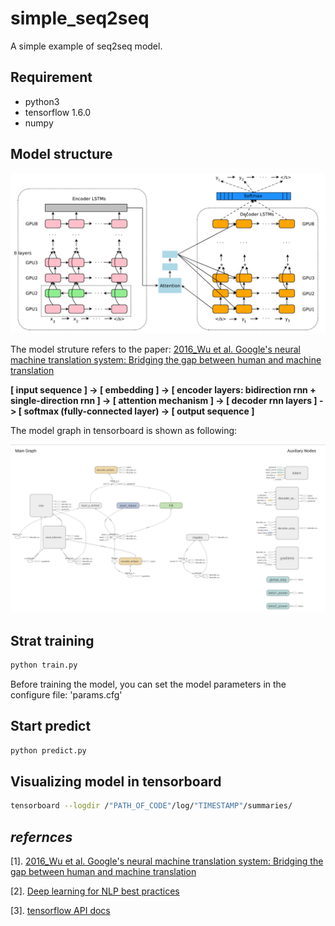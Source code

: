 # simple_seq2seq
A simple example of seq2seq model.

## Requirement
- python3
- tensorflow 1.6.0
- numpy

## Model structure
![model_structure](./model_structure.png)

The model struture refers to the paper: [2016_Wu et al. Google's neural machine translation system: Bridging the gap between human and machine translation](https://arxiv.org/pdf/1609.08144.pdf%20\(7.pdf)

**[ input sequence ] -> [ embedding ] -> [ encoder layers: bidirection rnn + single-direction rnn ] -> [ attention mechanism ] -> [ decoder rnn layers ] -> [ softmax (fully-connected layer) -> [ output sequence ]**

The model graph in tensorboard is shown as following:

![model_graph](./model_graph.png)

## Strat training
```sh
python train.py
```
Before training the model, you can set the model parameters in the configure file: 'params.cfg'

## Start predict
```sh
python predict.py
```

## Visualizing model in tensorboard
```sh
tensorboard --logdir /"PATH_OF_CODE"/log/"TIMESTAMP"/summaries/
```

## *refernces*
[1]. [2016_Wu et al. Google's neural machine translation system: Bridging the gap between human and machine translation](https://arxiv.org/pdf/1609.08144.pdf%20\(7.pdf)

[2]. [Deep learning for NLP best practices](http://ruder.io/deep-learning-nlp-best-practices/index.html#fnref:20)

[3]. [tensorflow API docs](https://www.tensorflow.org/api_docs/python/tf)
